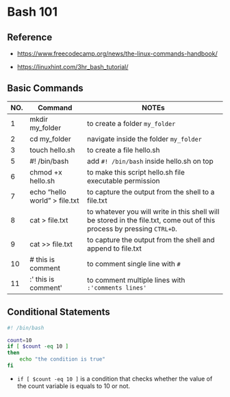 # Bash 101

## Reference

- <https://www.freecodecamp.org/news/the-linux-commands-handbook/>

- <https://linuxhint.com/3hr_bash_tutorial/>

## Basic Commands

NO.     |Command                            |NOTEs
--------|-----------------------------------|--------------------------------------------------------------------------
1       |mkdir my_folder                    |to create a folder `my_folder`
2       |cd my_folder                       |navigate inside the folder `my_folder`
3       |touch hello.sh                     |to create a file hello.sh
5       |#! /bin/bash                       |add `#! /bin/bash` inside hello.sh on top
6       |chmod +x hello.sh                  |to make this script hello.sh file executable permission
7       |echo “hello world” > file.txt      |to capture the output from the shell to a file.txt
8       |cat > file.txt                     |to whatever you will write in this shell will be stored in the file.txt, come out of this process by pressing `CTRL+D`.
9       |cat >> file.txt                    |to capture the output from the shell and append to file.txt
10      |# this is comment                  |to comment single line with `#`
11      |:' this is comment'                |to comment multiple lines with `:'comments lines'`

## Conditional Statements

```bash
#! /bin/bash

count=10
if [ $count -eq 10 ]
then
    echo "the condition is true"
fi
```

- `if [ $count -eq 10 ]` is a condition that checks whether the value of the count variable is equals to 10 or not.
